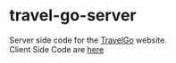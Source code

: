# travel-go-server

Server side code for the [TravelGo](https://travel-go-224a7.web.app/) website.<br/>
Client Side Code are [here](https://github.com/Uzzal-Bhowmik/travel-go/tree/main/travel-go-client)
